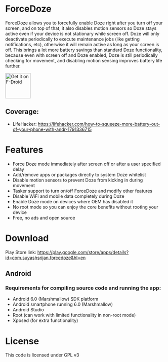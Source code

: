 # ForceDoze
ForceDoze allows you to forcefully enable Doze right after you turn off your screen, and on top of that, it also disables motion sensors so Doze stays active even if your device is not stationary while screen off. Doze will only deactivate periodically to execute maintenance jobs (like getting notifications, etc), otherwise it will remain active as long as your screen is off. This brings a lot more battery savings than standard Doze functionality, because even with screen off and Doze enabled, Doze is still periodically checking for movement, and disabling motion sensing improves battery life further.

[<img src="https://f-droid.org/badge/get-it-on.png"
     alt="Get it on F-Droid"
     height="80">](https://f-droid.org/packages/com.suyashsrijan.forcedoze/)

## Coverage:
 * LifeHacker: https://lifehacker.com/how-to-squeeze-more-battery-out-of-your-phone-with-andr-1791336715
 
# Features
* Force Doze mode immediately after screen off or after a user specified delay
* Add/remove apps or packages directly to system Doze whitelist
* Disable motion sensors to prevent Doze from kicking in during movement
* Tasker support to turn on/off ForceDoze and modify other features
* Disable WiFi and mobile data completely during Doze
* Enable Doze mode on devices where OEM has disabled it
* No root mode so you can enjoy the core benefits without rooting your device
* Free, no ads and open source

# Download 
Play Store link: https://play.google.com/store/apps/details?id=com.suyashsrijan.forcedoze&hl=en

## Android
### Requirements for compiling source code and running the app:

* Android 6.0 (Marshmallow) SDK platform
* Android smartphone running 6.0 (Marshmallow)
* Android Studio
* Root (can work with limited functionality in non-root mode)
* Xposed (for extra functionality)

# License

This code is licensed under GPL v3
